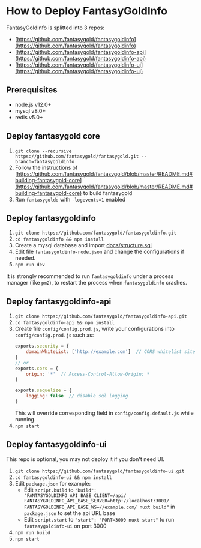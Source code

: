 # How to Deploy FantasyGoldInfo

FantasyGoldInfo is splitted into 3 repos:
* [https://github.com/fantasygold/fantasygoldinfo](https://github.com/fantasygold/fantasygoldinfo)
* [https://github.com/fantasygold/fantasygoldinfo-api](https://github.com/fantasygold/fantasygoldinfo-api)
* [https://github.com/fantasygold/fantasygoldinfo-ui](https://github.com/fantasygold/fantasygoldinfo-ui)

## Prerequisites

* node.js v12.0+
* mysql v8.0+
* redis v5.0+

## Deploy fantasygold core
1. `git clone --recursive https://github.com/fantasygold/fantasygold.git --branch=fantasygoldinfo`
2. Follow the instructions of [https://github.com/fantasygold/fantasygold/blob/master/README.md#building-fantasygold-core](https://github.com/fantasygold/fantasygold/blob/master/README.md#building-fantasygold-core) to build fantasygold
3. Run `fantasygoldd` with `-logevents=1` enabled

## Deploy fantasygoldinfo
1. `git clone https://github.com/fantasygold/fantasygoldinfo.git`
2. `cd fantasygoldinfo && npm install`
3. Create a mysql database and import [docs/structure.sql](structure.sql)
4. Edit file `fantasygoldinfo-node.json` and change the configurations if needed.
5. `npm run dev`

It is strongly recommended to run `fantasygoldinfo` under a process manager (like `pm2`), to restart the process when `fantasygoldinfo` crashes.

## Deploy fantasygoldinfo-api
1. `git clone https://github.com/fantasygold/fantasygoldinfo-api.git`
2. `cd fantasygoldinfo-api && npm install`
3. Create file `config/config.prod.js`, write your configurations into `config/config.prod.js` such as:
    ```javascript
    exports.security = {
        domainWhiteList: ['http://example.com']  // CORS whitelist sites
    }
    // or
    exports.cors = {
        origin: '*'  // Access-Control-Allow-Origin: *
    }

    exports.sequelize = {
        logging: false  // disable sql logging
    }
    ```
    This will override corresponding field in `config/config.default.js` while running.
4. `npm start`

## Deploy fantasygoldinfo-ui
This repo is optional, you may not deploy it if you don't need UI.
1. `git clone https://github.com/fantasygold/fantasygoldinfo-ui.git`
2. `cd fantasygoldinfo-ui && npm install`
3. Edit `package.json` for example:
   * Edit `script.build` to `"build": "FANTASYGOLDINFO_API_BASE_CLIENT=/api/ FANTASYGOLDINFO_API_BASE_SERVER=http://localhost:3001/ FANTASYGOLDINFO_API_BASE_WS=//example.com/ nuxt build"` in `package.json` to set the api URL base
   * Edit `script.start` to `"start": "PORT=3000 nuxt start"` to run `fantasygoldinfo-ui` on port 3000
4. `npm run build`
5. `npm start`
